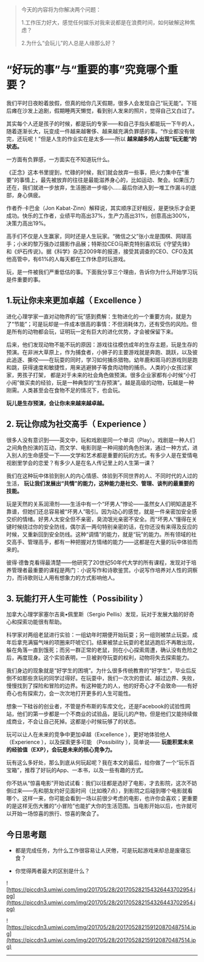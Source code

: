 > 今天的内容将为你解决两个问题：
> 
> 1.工作压力好大，感觉任何娱乐对我来说都是在浪费时间，如何破解这种焦虑？
> 
> 2.为什么“会玩儿”的人总是人缘那么好？

# “好玩的事”与“重要的事”究竟哪个重要？

我们平时日夜盼着放假，但真的给你几天假期，很多人会发现自己“玩无能”。下班后瘫在沙发上追剧，假期睡两天懒觉，看到别人发来的照片，觉得自己又白过了。

其实每个人还是孩子的时候，都是玩的专家——和自己手指头都能玩一下午的人，随着逐渐长大，玩变成一件越来越奢侈、越来越充满负罪感的事。“作业都没有做完，还玩呢！”但是人生的作业实在是太多——所以 **越来越多的人出现“玩无能”的状态。**

一方面有负罪感，一方面实在不知道玩什么。

《正念》这本书里提到，忙碌的时候，我们就会放弃一些事，把火力集中在“重要”的事情上，最先被放弃的往往是最能滋养身心的，比如运动、聚会。如果压力还在，我们就进一步放弃，生活圈进一步缩小……最后你进入到一堆工作漏斗的底部，身心俱疲。

作者乔·卡巴金（Jon Kabat-Zinn）解释说，其实顺序正好相反，是更快乐才会更成功。快乐的工作者，业绩平均高出37%，生产力高出31%，创意高出300%，决策力高出19%。

高手们不仅是人生赢家，同时还是人生玩家。“微信之父”张小龙是围棋、网球高手；小米的黎万强办过摄影作品展；特斯拉CEO马斯克特别喜欢玩《守望先锋》和《炉石传说》。据《科学》杂志2009年的报道，接受其调查的CEO、CFO及其他高管中，有61%的人每天都在工作休息时玩游戏。

玩，是一件被我们严重低估的事。下面我分享三个理由，告诉你为什么开始学习玩是件重要的事。

## 1.玩让你未来更加卓越（ Excellence ）

进化心理学家一直对动物界的“玩”感到费解：生物进化的一个重要方向，就是为了“节能”；可是玩却是一件成本很高的事情：不但消耗体力，还有受伤的风险。但是所有的动物都会玩，证明玩一定有巨大的进化优势，才会被保留下来。

后来，他们发现动物不能不玩的原因：游戏往往模仿成年的生存主题，玩是生存的预演。在非洲大草原上，作为捕食者，小狮子的主要游戏就是奔跑、跳跃，以及彼此追逐、撕咬——在玩耍的同时，学习如何捕杀猎物。幼年鹿和斑马的游戏则是跑和跳，获得速度和敏捷性，用来逃避狮子等食肉动物的捕杀。人类的小女孩过家家，男孩子打架， 都是对于未来的社会角色做预演。很多企业家都有小时候“小打小闹”做买卖的经验，玩是一种典型的“生存预演”。越是高级的动物，玩越是一种刚需。人类甚至会在食物不足的情况下，也会玩。

 **玩儿是生存预演，会让你未来越来越卓越。**

## 2. 玩让你成为社交高手（ Experience ）

很多人没有意识到——英文中，玩和戏剧是同一个单词（Play）。戏剧是一种人们之间角色扮演的互动，而文学、电影则是一种间接的角色扮演，通过一种方式，进入别人的生命感受一下——文学和艺术都是重要的玩的方式。有多少人是在爱情电视剧里学会的恋爱？有多少人是在名人传记里上的人生第一课？

我们在这种玩中体验到别人的内心情感、体验到不同世界的人、不同时代的人过的生活， **玩让我们发展出“共情”的能力，这种能力是社交、管理、谈判的最重要的技能。**

玩是天然的关系润滑剂——生活中有一个“坏男人”悖论——虽然女人们明知道是不靠谱，但她们还总容易被“坏男人”吸引。因为动心的感觉，就是一件亲密加安全感交织的情绪。好男人太安全但不亲密，臭流氓光亲密不安全。而“坏男人”懂得在关键时候绕过你的安全防线，偶尔丢一两句特别亲密的话，在你还没有来得及反应的时候，又重新回到安全防线。这种“调情”的能力，就是“玩”的能力。所有领域的社交高手、管理高手，都有一种把握对方情绪的能力——这都是在大量的玩中体验而来的。

彼得·德鲁克看得最清楚——他研究了20世纪50年代大学的所有课程，发现对于培养管理者最重要的课程是两门：小说写作和诗歌鉴赏。小说写作培养对人性的洞察力，而诗歌则让人用有想象力的方式影响他人。

## 3. 玩能打开人生可能性（ Possibility ）

加拿大心理学家塞尔吉奥•佩里斯（Sergio Pellis）发现，玩对于发展大脑的好奇心和探索功能很有帮助。

科学家对两组老鼠进行实验：一组幼年时期便开始玩耍；另一组则被禁止玩耍。成年后拿充满猫气味的项圈来吓唬它们。结果被禁止玩耍的老鼠逃跑后不再敢出现，躲在角落一直到饿死；而另一群正常的老鼠，则在小心探索周遭，确认没有危险之后，再度现身。这个实验表明，一旦被剥夺玩耍的权利，动物将失去探索能力。

我们身边的现象就是“好学生的困境”。为什么很多传统教育的“好学生”，毕业后反倒不如那些贪玩的同学过得好。在玩耍中，我们一次次的尝试、越过边界、失败，慢慢找到了探险和冒险的边界。有这种能力的人，他的好奇心才不会致命——有好奇心也有探索力，会一次次地打开更多的人生可能性。

想象一下硅谷的创业者，不管是乔布斯的车库文化，还是Facebook的试验性网站，他们的第一步都是一个不商业的试验品，是玩儿的产物，但是他们又能持续做成商业，不会让自己死掉。这都是小时候玩够了的状态。

玩可以让人在未来的竞争中更加卓越（Excellence ），更好地体验他人（Experience ），以及探索更多可能 （Possibility ），简单说—— **玩能积累未来的经验值（EXP），会玩是未来的核心竞争力。**

玩有这么多好处，那么到底从何玩起呢？我在本文的最后，给你做了一个“玩乐百宝箱”，推荐了好玩的App、一本书，以及一些有趣的方式。

你不妨从“惊喜电影”开始试试看：我们以往都是选好了电影，才去影院，这次不妨倒过来——先和朋友约好见面时间（比如晚7点），到影院之后碰到哪个电影就看哪个。这样一来，你可能会看到一场以前很少考虑的电影，也许你会喜欢；更重要的是这样无伤大雅的“小冒险”也能扩大你的生活范围。当电影开始以后，也许就可以开始一场惊喜的旅行、惊喜的聚会了。

## 今日思考题

* 都是完成任务，为什么工作很容易让人厌倦，可是玩起游戏来却总是废寝忘食？

* 你觉得两者最大的区别是什么？

![https://piccdn3.umiwi.com/img/201705/28/201705282154326443702954.jpg](https://piccdn3.umiwi.com/img/201705/28/201705282154326443702954.jpg)

![https://piccdn3.umiwi.com/img/201705/28/201705282159120870487514.jpg](https://piccdn3.umiwi.com/img/201705/28/201705282159120870487514.jpg)

---
